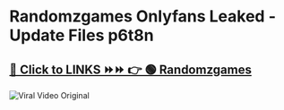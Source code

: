 
 # Randomzgames Onlyfans Leaked - Update Files p6t8n

## <h2><a href="https://clipsfans.com/Randomzgames&ref=git">🔗 Click to LINKS ⏩⏩ 👉 🟢 Randomzgames </a></h2>

<a href="https://clipsfans.com/Randomzgames&ref=git" rel="nofollow" data-target="animated-image.originalLink"><img src="https://i.ibb.co.com/xMMVF88/686577567.gif" alt="Viral Video Original" style="max-width: 100%; display: inline-block;" data-target="animated-image.originalImage"></a>

